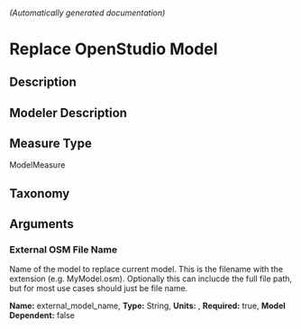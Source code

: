

###### (Automatically generated documentation)

# Replace OpenStudio Model

## Description


## Modeler Description


## Measure Type
ModelMeasure

## Taxonomy


## Arguments


### External OSM File Name
Name of the model to replace current model. This is the filename with the extension (e.g. MyModel.osm). Optionally this can inclucde the full file path, but for most use cases should just be file name.

**Name:** external_model_name,
**Type:** String,
**Units:** ,
**Required:** true,
**Model Dependent:** false





